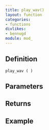 ```yaml
---
title: play_wav()
layout: function
categories:
- functions
divlikes:
- bennugd
module: mod_
---
```


## Definition

    play_wav ( )

## Parameters

## Returns

## Example
